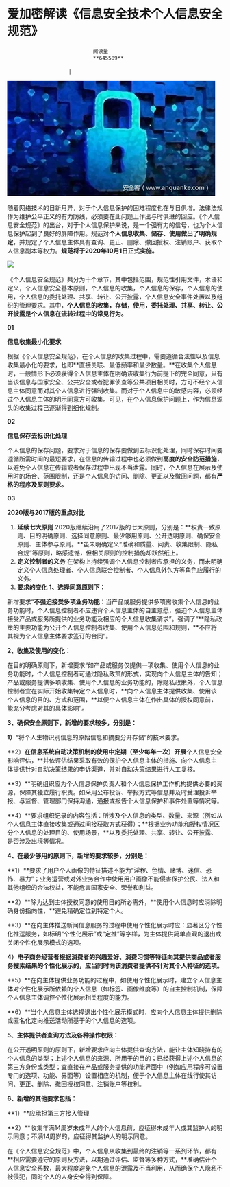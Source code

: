 
# 爱加密解读《信息安全技术个人信息安全规范》


                                阅读量   
                                **645589**
                            
                        |
                        
                                                                                    



[![](./img/200578/t01dbe5f0573f911edf.jpg)](./img/200578/t01dbe5f0573f911edf.jpg)



随着网络技术的日新月异，对于个人信息保护的困难程度也在与日俱增。法律法规作为维护公平正义的有力防线，必须要在此问题上作出与时俱进的回应。《个人信息安全规范》的出台，对于个人信息保护来说，是一个强有力的信号，也为个人信息保护起到了良好的屏障作用。规范对**个人信息收集、储存、使用做出了明确规定**，并规定了个人信息主体具有查询、更正、删除、撤回授权、注销账户、获取个人信息副本等权力。**规范将于2020年10月1日正式实施。**

[![](./img/200578/AAffA0nNPuCLAAAAAElFTkSuQmCC)](https://5b0988e595225.cdn.sohucs.com/images/20200310/2f844f7aedc84cd38f260a54be6810c3.JPG)

《个人信息安全规范》共分为十个章节，其中包括范围，规范性引用文件，术语和定义，个人信息安全基本原则，个人信息的收集，个人信息的保存，个人信息的使用，个人信息的委托处理、共享、转让、公开披露，个人信息安全事件处置以及组织的管理要求。其中，**个人信息的收集，存储，使用，委托处理、共享、转让、公开披露是个人信息在流转过程中的常见行为。**

**01**

**信息收集最小化要求**

根据《个人信息安全规范》，在个人信息的收集过程中，需要遵循合法性以及信息收集最小化的要求，也即**直接关联、最低频率和最少数量。**在收集个人信息时，一般情形下必须获得个人信息主体在明确该收集行为前提下的完全同意，只有当该信息与国家安全、公共安全或者犯罪侦查等公共项目相关时，方可不经个人信息主体同意而对其个人信息进行强制收集。而对于个人信息中的敏感内容，必须经过个人信息主体的明示同意方可收集。可见，在个人信息保护问题上，作为信息源头的收集过程已逐渐得到细化规制。

**02**

**信息保存去标识化处理**

个人信息的保存问题，要求对于信息的保存要做到去标识化处理，同时保存时间要遵循所需时间的最短要求，在信息的传输过程中也必须做到**高度的安全防范措施**，以避免个人信息在传输或者保存过程中出现不当泄露。同时，个人信息在展示及使用时的场合、范围限制，还是个人信息的访问、删除、更正以及撤回问题，都有**严格的程序及原则要求。**

**03**

**2020版与2017版的重点对比**
1. **延续七大原则**
2020版继续沿用了2017版的七大原则，分别是：**权责一致原则、目的明确原则、选择同意原则、最少够用原则、公开透明原则、确保安全原则、主体参与原则。**虽未明确定义“准确和质量、问责、收集限制、隐私合规”等原则，略感遗憾，但相关原则的控制措施却跃然纸上。
1. **定义控制者的义务**
在架构上持续强调个人信息控制者应承担的义务，而未明确定义个人信息处理者、个人信息联合控制者、个人信息外包方等角色应履行的义务。
1. **要求的变化**
**1、选择同意原则下：**

新增要求“**不强迫接受多项业务功能**：当产品或服务提供多项需收集个人信息的业务功能时，个人信息控制者不应违背个人信息主体的自主意愿，强迫个人信息主体接受产品或服务所提供的业务功能及相应的个人信息收集请求”。强调了“**隐私政策的主要功能为公开个人信息控制者收集、使用个人信息范围和规则，**不应将其视为个人信息主体要求签订的合同”。

**2、收集及使用的变化：**

在目的明确原则下，新增要求“如产品或服务仅提供一项收集、使用个人信息的业务功能时，个人信息控制者可通过隐私政策的形式，实现向个人信息主体的告知；产品或服务提供多项收集、使用个人信息的业务功能的，除隐私政策外，个人信息控制者宜在实际开始收集特定个人信息时，**向个人信息主体提供收集、使用该个人信息的目的、方式和范围，**以便个人信息主体在作出具体的授权同意前，能充分考虑对其的具体影响”。

**3、确保安全原则下，新增的要求较多，分别是：**

**1）**“将个人生物识别信息的原始信息和摘要分开存储”的技术要求。

**2）**在信息系统自动决策机制的使用中定期（至少每年一次）开展**个人信息安全影响评估，**并依评估结果采取有效的保护个人信息主体的措施、向个人信息主体提供针对自动决策结果的申诉渠道，并对自动决策结果进行人工复核。

**3）**明确组织应为个人信息保护负责人和个人信息保护工作机构提供必要的资源，保障其独立履行职责。如采用公布投诉、举报方式等信息并及时受理投诉举报、与监督、管理部门保持沟通，通报或报告个人信息保护和事件处置等情况等。

**4）**要求组织记录的内容包括：所涉及个人信息的类型、数量、来源（例如从个人信息主体直接收集或通过间接获取方式获得）；**根据业务功能和授权情况区分个人信息的处理目的、使用场景，**以及委托处理、共享、转让、公开披露、是否涉及出境等情况。

**4、在最少够用的原则下，新增的要求较多，分别是：**

**1）**要求了用户个人画像的特征描述不能为“淫秽、色情、赌博、迷信、恐怖、暴力”；业务运营或对外业务合作中使用用户画像不能侵害保护公民、法人和其他组织的合法权益，不能危害国家安全、荣誉和利益。

**2）**除为达到主体授权同意的使用目的所必需外，**使用个人信息时应消除明确身份指向性，**避免精确定位到特定个人。

**3）**在向主体推送新闻信息服务的过程中使用个性化展示时应：显著区分个性化推送服务，如标明“个性化展示”或“定推”等字样，为主体提供简单直观的退出或关闭个性化展示模式的选项。

**4）**电子商务经营者根据消费者的兴趣爱好、消费习惯等特征向其提供商品或者服务搜索结果的个性化展示的，应当同时向该消费者**提供不针对其个人特征的选项。**

**5）**在向主体提供业务功能的过程中，如使用个性化展示时，建立个人信息主体对个性化展示所依赖的个人信息（如标签、画像维度等）的自主控制机制，保障个人信息主体调控个性化展示相关程度的能力。

**6）**当个人信息主体选择退出个性化展示模式时，应向个人信息主体提供删除或匿名化定向推送活动所基于的个人信息的选项。

**5、主体提供者查询方法及各种操作权限：**

在公开透明原则的原则下，新增要求应向主体提供查询方法，能让主体知晓持有的个人信息的类型；上述个人信息的来源、所用于的目的；已经获得上述个人信息的第三方身份或类型；宜直接在产品或服务提供的功能界面中（例如应用程序可设置专门的选项、功能、界面等）设置相应的机制，便于个人信息主体在线行使其访问、更正、删除、撤回授权同意、注销账户等权利。

**6、新增的其他要求包括：**

**1）**应承担第三方接入管理

**2）**收集年满14周岁未成年人的个人信息前，应征得未成年人或其监护人的明示同意；不满14周岁的，应征得其监护人的明示同意。

在《个人信息安全规范》中，个人信息从收集到最终的注销等一系列环节，都有**相应需要遵守的原则及方法，以期通过评估、监督等多种方式，**准确估计个人信息安全系数，最大程度避免个人信息的泄露及不当利用，从而确保个人隐私不被侵犯，同时个人的人身安全得到保障。


